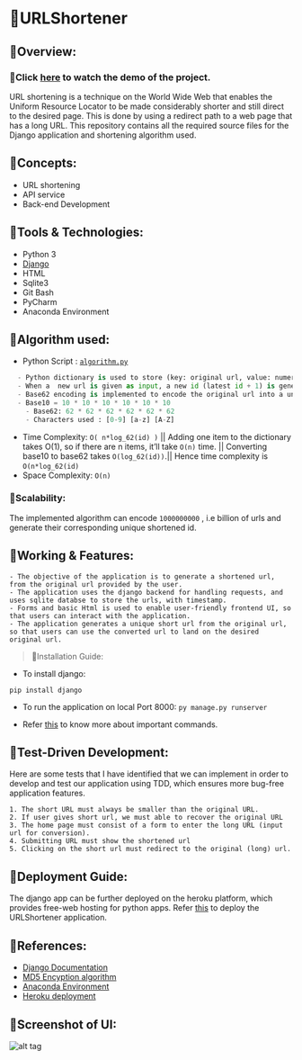 # 🔹URLShortener
## 🔸Overview:
### 📌Click [here](https://drive.google.com/file/d/1NkTVstCDgjh42h6_RkSA0aYnZOIQudFL/view?usp=sharing) to watch the demo of the project.

URL shortening is a technique on the World Wide Web that enables the Uniform Resource Locator to be made considerably shorter and still direct to the desired page. This is done by using a redirect path to a web page that has a long URL.
This repository contains all the required source files for the Django application and shortening algorithm used.

## 🔸**Concepts:**
- URL shortening
- API service
- Back-end Development

## 🔸**Tools & Technologies:**
- Python 3
- [Django](https://www.djangoproject.com/start/)
- HTML
- Sqlite3
- Git Bash
- PyCharm
- Anaconda Environment

## 🔸**Algorithm used:**
- Python Script : [`algorithm.py`](https://github.com/gauravpore/URLShortener/blob/master/algorithm.py)
```python
  - Python dictionary is used to store (key: original url, value: numeric id).
  - When a  new url is given as input, a new id (latest id + 1) is generated, which will always be unique.
  - Base62 encoding is implemented to encode the original url into a unique id, as base62 supports 56800 times more url than base10.
  - Base10 = 10 * 10 * 10 * 10 * 10 * 10
	- Base62: 62 * 62 * 62 * 62 * 62 * 62
	- Characters used : [0-9] [a-z] [A-Z]
  ```

- Time Complexity:  ``O( n*log_62(id) )``
|| Adding one item to the dictionary takes O(1), so if there are n items, it’ll take ``O(n)`` time.
|| Converting base10 to base62 takes ``O(log_62(id))``.|| Hence time complexity is ``O(n*log_62(id)``
- Space Complexity: ``O(n)``

### 🔸**Scalability:**
The implemented algorithm can encode `1000000000` , i.e billion of urls and generate their corresponding unique shortened id.

## 🔹Working & Features:
```
- The objective of the application is to generate a shortened url, from the original url provided by the user.
- The application uses the django backend for handling requests, and uses sqlite databse to store the urls, with timestamp.
- Forms and basic Html is used to enable user-friendly frontend UI, so that users can interact with the application.
- The application generates a unique short url from the original url, so that users can use the converted url to land on the desired original url.
```

>🔸Installation Guide:
- To install django:
```
pip install django
```
- To run the application on local Port 8000:
```py manage.py runserver```

- Refer [this](https://docs.djangoproject.com/en/3.2/) to know more about important commands.

## 🔹Test-Driven Development:
Here are some tests that I have identified that we can implement in order to develop and test our application using TDD, which ensures more bug-free application features.
```
1. The short URL must always be smaller than the original URL.
2. If user gives short url, we must able to recover the original URL
3. The home page must consist of a form to enter the long URL (input url for conversion).
4. Submitting URL must show the shortened url
5. Clicking on the short url must redirect to the original (long) url.
```

## 🔹Deployment Guide:
The django app can be further deployed on the heroku platform, which provides free-web hosting for python apps.
Refer [this](https://devcenter.heroku.com/articles/getting-started-with-python) to deploy the URLShortener application.

## 🔹References:
- [Django Documentation](https://docs.djangoproject.com/en/3.2/)
- [MD5 Encyption algorithm](https://en.wikipedia.org/wiki/MD5)
- [Anaconda Environment](https://www.anaconda.com/)
- [Heroku deployment](https://devcenter.heroku.com/categories/deployment)


## 🔸Screenshot of UI:
![alt tag](https://github.com/gauravpore/URLShortener/blob/master/snip.png "Chrome Extension")



